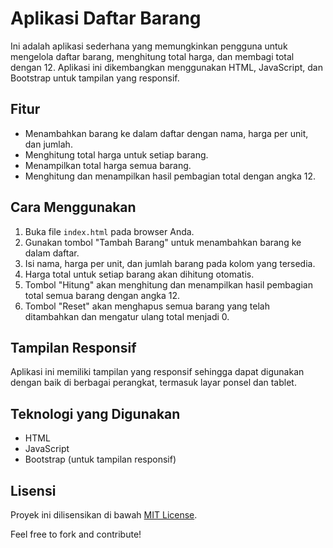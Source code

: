 # Aplikasi Daftar Barang

Ini adalah aplikasi sederhana yang memungkinkan pengguna untuk mengelola daftar barang, menghitung total harga, dan membagi total dengan 12. Aplikasi ini dikembangkan menggunakan HTML, JavaScript, dan Bootstrap untuk tampilan yang responsif.

## Fitur

- Menambahkan barang ke dalam daftar dengan nama, harga per unit, dan jumlah.
- Menghitung total harga untuk setiap barang.
- Menampilkan total harga semua barang.
- Menghitung dan menampilkan hasil pembagian total dengan angka 12.

## Cara Menggunakan

1. Buka file `index.html` pada browser Anda.
2. Gunakan tombol "Tambah Barang" untuk menambahkan barang ke dalam daftar.
3. Isi nama, harga per unit, dan jumlah barang pada kolom yang tersedia.
4. Harga total untuk setiap barang akan dihitung otomatis.
5. Tombol "Hitung" akan menghitung dan menampilkan hasil pembagian total semua barang dengan angka 12.
6. Tombol "Reset" akan menghapus semua barang yang telah ditambahkan dan mengatur ulang total menjadi 0.

## Tampilan Responsif

Aplikasi ini memiliki tampilan yang responsif sehingga dapat digunakan dengan baik di berbagai perangkat, termasuk layar ponsel dan tablet.

## Teknologi yang Digunakan

- HTML
- JavaScript
- Bootstrap (untuk tampilan responsif)

## Lisensi

Proyek ini dilisensikan di bawah [MIT License](LICENSE).

Feel free to fork and contribute!
